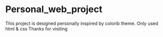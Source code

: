 # Personal_web_project
This project is designed personally inspired by colorib theme. Only used html &amp; css
Thanks for visiting
